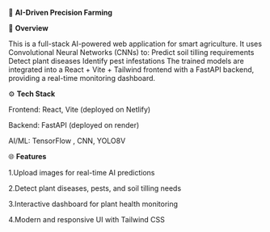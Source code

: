 🌱 **AI-Driven Precision Farming**

📌  **Overview**

This is a full-stack AI-powered web application for smart agriculture.
It uses Convolutional Neural Networks (CNNs) to:
Predict soil tilling requirements
Detect plant diseases
Identify pest infestations
The trained models are integrated into a React + Vite + Tailwind frontend with a FastAPI backend, providing a real-time monitoring dashboard.

⚙ **Tech Stack**

Frontend: React, Vite (deployed on Netlify)

Backend: FastAPI (deployed on render)

AI/ML: TensorFlow , CNN, YOLO8V

🌐 **Features**

1.Upload images for real-time AI predictions

2.Detect plant diseases, pests, and soil tilling needs

3.Interactive dashboard for plant health monitoring

4.Modern and responsive UI with Tailwind CSS

